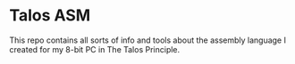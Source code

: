 # Talos ASM
This repo contains all sorts of info and tools about the assembly language I created for my 8-bit PC
in The Talos Principle.

